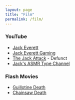 ```yaml
---
layout: page
title: "Film"
permalink: /film/
---
```

<!-- wp:heading {"level":3} -->
<h3>YouTube</h3>
<!-- /wp:heading -->

<!-- wp:list -->
<ul><li><a rel="noreferrer noopener" href="http://youtube.jackeverett.com" target="_blank">Jack Everett</a></li><li><a rel="noreferrer noopener" href="https://www.youtube.com/channel/UCA1J0WPfEMjN-mSfb3tc13Q" target="_blank">Jack Everett Gaming</a></li><li><a rel="noreferrer noopener" href="https://www.youtube.com/channel/UCgLo_2w3rkoqQj42V7pRbPQ" target="_blank">The Jack Attack</a> - Defunct</li><li><a rel="noreferrer noopener" href="https://www.youtube.com/channel/UCadiqiEDdkq9N4MhYTPyczg" target="_blank">Jack's ASMR Type Channel</a></li></ul>
<!-- /wp:list -->

<!-- wp:heading {"level":3} -->
<h3>Flash Movies</h3>
<!-- /wp:heading -->

<!-- wp:list -->
<ul><li> <a href="https://www.beemsoft.com/movies/flash/gdeath/" target="_blank" rel="noreferrer noopener">Guillotine Death</a></li><li> <a href="https://www.beemsoft.com/movies/flash/cdeath/" target="_blank" rel="noreferrer noopener">Chainsaw Death</a></li></ul>
<!-- /wp:list -->

<!-- wp:paragraph -->
<p></p>
<!-- /wp:paragraph -->
